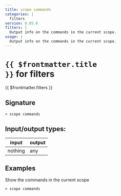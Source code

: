 ```yaml
---
title: scope commands
categories: |
  filters
version: 0.85.0
filters: |
  Output info on the commands in the current scope.
usage: |
  Output info on the commands in the current scope.
---
```

<!-- This file is automatically generated. Please edit the command in https://github.com/nushell/nushell instead. -->

# <code>{{ $frontmatter.title }}</code> for filters

<div class='command-title'>{{ $frontmatter.filters }}</div>

## Signature

```> scope commands ```


## Input/output types:

| input   | output |
| ------- | ------ |
| nothing | any    |

## Examples

Show the commands in the current scope
```shell
> scope commands

```
